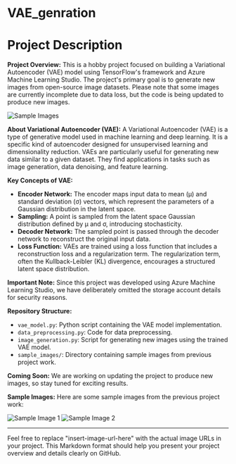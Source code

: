 # VAE_genration
# Project Description

**Project Overview:**
This is a hobby project focused on building a Variational Autoencoder (VAE) model using TensorFlow's framework and Azure Machine Learning Studio. The project's primary goal is to generate new images from open-source image datasets. Please note that some images are currently incomplete due to data loss, but the code is being updated to produce new images.

![Sample Images](insert-image-url-here) <!-- Include sample images here -->

**About Variational Autoencoder (VAE):**
A Variational Autoencoder (VAE) is a type of generative model used in machine learning and deep learning. It is a specific kind of autoencoder designed for unsupervised learning and dimensionality reduction. VAEs are particularly useful for generating new data similar to a given dataset. They find applications in tasks such as image generation, data denoising, and feature learning.

**Key Concepts of VAE:**
- **Encoder Network:** The encoder maps input data to mean (µ) and standard deviation (σ) vectors, which represent the parameters of a Gaussian distribution in the latent space.
- **Sampling:** A point is sampled from the latent space Gaussian distribution defined by µ and σ, introducing stochasticity.
- **Decoder Network:** The sampled point is passed through the decoder network to reconstruct the original input data.
- **Loss Function:** VAEs are trained using a loss function that includes a reconstruction loss and a regularization term. The regularization term, often the Kullback-Leibler (KL) divergence, encourages a structured latent space distribution.

**Important Note:**
Since this project was developed using Azure Machine Learning Studio, we have deliberately omitted the storage account details for security reasons.

**Repository Structure:**
- `vae_model.py`: Python script containing the VAE model implementation.
- `data_preprocessing.py`: Code for data preprocessing.
- `image_generation.py`: Script for generating new images using the trained VAE model.
- `sample_images/`: Directory containing sample images from previous project work.

**Coming Soon:**
We are working on updating the project to produce new images, so stay tuned for exciting results.

**Sample Images:**
Here are some sample images from the previous project work:

![Sample Image 1](insert-image-url-here)
![Sample Image 2](insert-image-url-here)
<!-- Include sample image URLs here -->

---

Feel free to replace "insert-image-url-here" with the actual image URLs in your project. This Markdown format should help you present your project overview and details clearly on GitHub.
